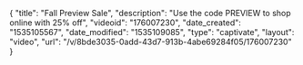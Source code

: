 {
    "title": "Fall Preview Sale",
    "description": "Use the code PREVIEW to shop online with 25% off",
    "videoid": "176007230",
    "date_created": "1535105567",
    "date_modified": "1535109085",
    "type": "captivate",
    "layout": "video",
    "url": "\/v\/8bde3035-0add-43d7-913b-4abe69284f05\/176007230"
}
